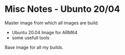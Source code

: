 # Misc Notes - Ubunto 20/04

Master image from which all images are build.

- Ubuntu 20.04 Image for ARM64
- some usefull tools

Base image for all my builds.
